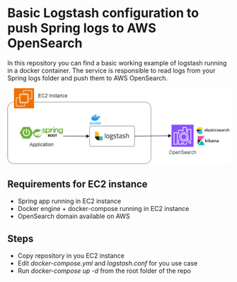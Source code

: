 # Basic Logstash configuration to push Spring logs to AWS OpenSearch
In this repository you can find a basic working example of logstash running in a docker container.
The service is responsible to read logs from your Spring logs folder and push them to AWS OpenSearch.

![Logstash push Spring logs to AWS OpenSearch](docs/flow.png "Logstash push Spring logs to AWS OpenSearch")

## Requirements for EC2 instance
- Spring app running in EC2 instance
- Docker engine + docker-compose running in EC2 instance
- OpenSearch domain available on AWS 

## Steps
- Copy repository in you EC2 instance
- Edit *docker-compose.yml* and *logstash.conf* for you use case
- Run *docker-compose up -d* from the root folder of the repo